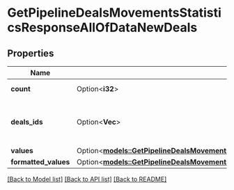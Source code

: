 # GetPipelineDealsMovementsStatisticsResponseAllOfDataNewDeals

## Properties

Name | Type | Description | Notes
------------ | ------------- | ------------- | -------------
**count** | Option<**i32**> | The count of the deals | [optional]
**deals_ids** | Option<**Vec<i32>**> | The IDs of the deals that have been moved | [optional]
**values** | Option<[**models::GetPipelineDealsMovementsStatisticsResponseAllOfDataNewDealsValues**](GetPipelineDealsMovementsStatisticsResponse_allOf_data_new_deals_values.md)> |  | [optional]
**formatted_values** | Option<[**models::GetPipelineDealsMovementsStatisticsResponseAllOfDataNewDealsFormattedValues**](GetPipelineDealsMovementsStatisticsResponse_allOf_data_new_deals_formatted_values.md)> |  | [optional]

[[Back to Model list]](../README.md#documentation-for-models) [[Back to API list]](../README.md#documentation-for-api-endpoints) [[Back to README]](../README.md)


